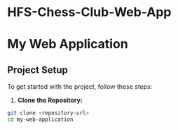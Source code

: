 # HFS-Chess-Club-Web-App
# My Web Application
## Project Setup
To get started with the project, follow
these steps:
1. **Clone the Repository:**
```sh
git clone <repository-url>
cd my-web-application
```